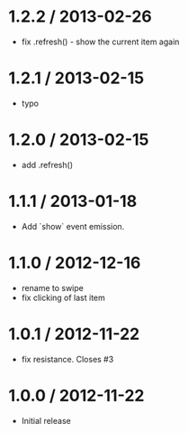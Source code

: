 
1.2.2 / 2013-02-26 
==================

  * fix .refresh() - show the current item again

1.2.1 / 2013-02-15 
==================

  * typo

1.2.0 / 2013-02-15 
==================

  * add .refresh()

1.1.1 / 2013-01-18 
==================

  * Add \`show\` event emission.

1.1.0 / 2012-12-16 
==================

  * rename to swipe
  * fix clicking of last item

1.0.1 / 2012-11-22 
==================

  * fix resistance. Closes #3

1.0.0 / 2012-11-22 
==================

  * Initial release
